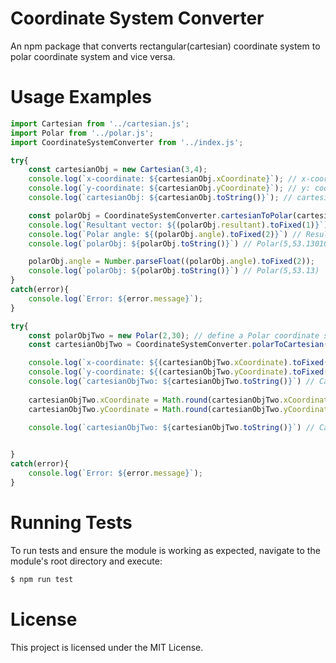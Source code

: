 # **Coordinate System Converter**  
An npm package that converts rectangular(cartesian) coordinate system to polar coordinate system and vice versa.  

# **Usage Examples**  
```js
import Cartesian from '../cartesian.js';
import Polar from '../polar.js';
import CoordinateSystemConverter from '../index.js';

try{
    const cartesianObj = new Cartesian(3,4);
    console.log(`x-coordinate: ${cartesianObj.xCoordinate}`); // x-coordinate: 3
    console.log(`y-coordinate: ${cartesianObj.yCoordinate}`); // y: coordinate: 4
    console.log(`cartesianObj: ${cartesianObj.toString()}`); // cartesianObj: Cartesian(3,4);

    const polarObj = CoordinateSystemConverter.cartesianToPolar(cartesianObj);
    console.log(`Resultant vector: ${(polarObj.resultant).toFixed(1)}`) // Resultant vector: 5.0
    console.log(`Polar angle: ${(polarObj.angle).toFixed(2)}`) // Resultant vector: 53.13
    console.log(`polarObj: ${polarObj.toString()}`) // Polar(5,53.13010235415598)

    polarObj.angle = Number.parseFloat((polarObj.angle).toFixed(2));
    console.log(`polarObj: ${polarObj.toString()}`) // Polar(5,53.13)
}
catch(error){
    console.log(`Error: ${error.message}`);
}

try{
    const polarObjTwo = new Polar(2,30); // define a Polar coordinate system with resultant = 2, and the angle = 60(measured in degree)
    const cartesianObjTwo = CoordinateSystemConverter.polarToCartesian(polarObjTwo)

    console.log(`x-coordinate: ${(cartesianObjTwo.xCoordinate).toFixed()}`); // x-coordinate: 2
    console.log(`y-coordinate: ${(cartesianObjTwo.yCoordinate).toFixed()}`); // y-coordinate: 1
    console.log(`cartesianObjTwo: ${cartesianObjTwo.toString()}`) // Cartesian(1.7320508075688774,0.9999999999999999)
    
    cartesianObjTwo.xCoordinate = Math.round(cartesianObjTwo.xCoordinate);
    cartesianObjTwo.yCoordinate = Math.round(cartesianObjTwo.yCoordinate);

    console.log(`cartesianObjTwo: ${cartesianObjTwo.toString()}`) // Cartesian(2,1)
    

}
catch(error){
    console.log(`Error: ${error.message}`);
}

```

# **Running Tests**  
 To run tests and ensure the module is working as expected,
navigate to the module's root directory and execute:
```sh
$ npm run test
```
# **License**  
This project is licensed under the MIT License.

